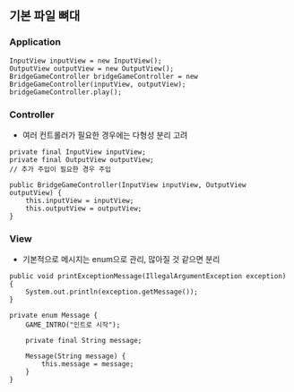 ## 기본 파일 뼈대

### Application

```
InputView inputView = new InputView();
OutputView outputView = new OutputView();
BridgeGameController bridgeGameController = new BridgeGameController(inputView, outputView);
bridgeGameController.play();
```

### Controller

- 여러 컨트롤러가 필요한 경우에는 다형성 분리 고려

```
private final InputView inputView;
private final OutputView outputView;
// 추가 주입이 필요한 경우 주입

public BridgeGameController(InputView inputView, OutputView outputView) {
    this.inputView = inputView;
    this.outputView = outputView;
}
```

### View

- 기본적으로 메시지는 enum으로 관리, 많아질 것 같으면 분리

```
public void printExceptionMessage(IllegalArgumentException exception) {
    System.out.println(exception.getMessage());
}

private enum Message {
    GAME_INTRO("인트로 시작");

    private final String message;

    Message(String message) {
        this.message = message;
    }
}
```
